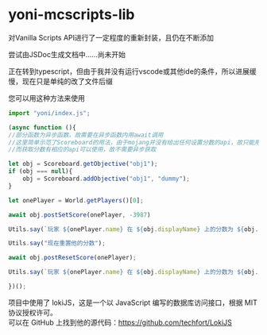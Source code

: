 # yoni-mcscripts-lib

对Vanilla Scripts API进行了一定程度的重新封装，且仍在不断添加

尝试由JSDoc生成文档中……尚未开始

正在转到typescript，但由于我并没有运行vscode或其他ide的条件，所以进展缓慢，现在只是单纯的改了文件后缀

您可以用这种方法来使用
```js
import "yoni/index.js";

(async function (){
//部分函数为异步函数，故需要在异步函数内用await调用
//这里简单示范了Scoreboard的用法，由于mojang并没有给出任何设置分数的api，故只能用命令完成分数的设置。
//而获取分数有相应的api可以使用，故不需要异步获取

let obj = Scoreboard.getObjective("obj1");
if (obj === null){
    obj = Scoreboard.addObjective("obj1", "dummy");
}

let onePlayer = World.getPlayers()[0];

await obj.postSetScore(onePlayer, -3987)

Utils.say(`玩家 ${onePlayer.name} 在 ${obj.displayName} 上的分数为 ${obj.getScore(onePlayer)}`); //分数为 -3987

Utils.say("现在重置他的分数");

await obj.postResetScore(onePlayer);

Utils.say(`玩家 ${onePlayer.name} 在 ${obj.displayName} 上的分数为 ${obj.getScore(onePlayer)}`); //分数为 undefined

})();

```

项目中使用了 lokiJS，这是一个以 JavaScript 编写的数据库访问接口，根据 MIT 协议授权许可。  
可以在 GitHub 上找到他的源代码：<https://github.com/techfort/LokiJS>
